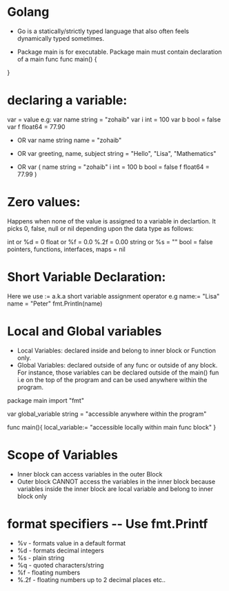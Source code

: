 # Golang

- Go is a statically/strictly typed language that also often feels dynamically typed sometimes.

- Package main is for executable. Package main must contain declaration of a main func 
func main() {

}

# declaring a variable:
var <variableName> <dataType> = value
e.g:
var name string = "zohaib"
var i int = 100
var b bool = false
var f float64 = 77.90

- OR 
  var name string
  name = "zohaib"

- OR 
  var greeting, name, subject string = "Hello", "Lisa", "Mathematics"

- OR
  var (
      name string = "zohaib"
      i int = 100
      b bool = false
      f float64 = 77.99
  )

# Zero values:
Happens when none of the value is assigned to a variable in declartion. It picks 0, false, null or nil depending upon the data type as follows:

int or %d = 0
float or %f = 0.0
%.2f = 0.00
string or %s = ""
bool = false
pointers, functions, interfaces, maps = nil

# Short Variable Declaration:
Here we use := a.k.a short variable assignment operator
e.g 
name:= "Lisa"
name = "Peter"
fmt.Println(name)

# Local and Global variables
- Local Variables: declared inside and belong to inner block or Function only.
- Global Variables: declared outside of any func or outside of any block. For instance, those variables can be declared outside of the main() fun i.e on the top of the program and can be used anywhere within the program.

package main
import "fmt"

var global_variable string = "accessible anywhere within the program"

func main(){
    local_variable:= "accessible locally within main func block"
}

# Scope of Variables
- Inner block can access variables in the outer Block
- Outer block CANNOT access the variables in the inner block because variables inside the inner block are local variable and belong to inner block only

# format specifiers -- Use fmt.Printf
- %v - formats value in a default format
- %d - formats decimal integers
- %s - plain string
- %q - quoted characters/string
- %f - floating numbers
- %.2f - floating numbers up to 2 decimal places
etc..

